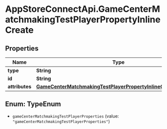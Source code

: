 # AppStoreConnectApi.GameCenterMatchmakingTestPlayerPropertyInlineCreate

## Properties

Name | Type | Description | Notes
------------ | ------------- | ------------- | -------------
**type** | **String** |  | 
**id** | **String** |  | [optional] 
**attributes** | [**GameCenterMatchmakingTestPlayerPropertyInlineCreateAttributes**](GameCenterMatchmakingTestPlayerPropertyInlineCreateAttributes.md) |  | 



## Enum: TypeEnum


* `gameCenterMatchmakingTestPlayerProperties` (value: `"gameCenterMatchmakingTestPlayerProperties"`)




